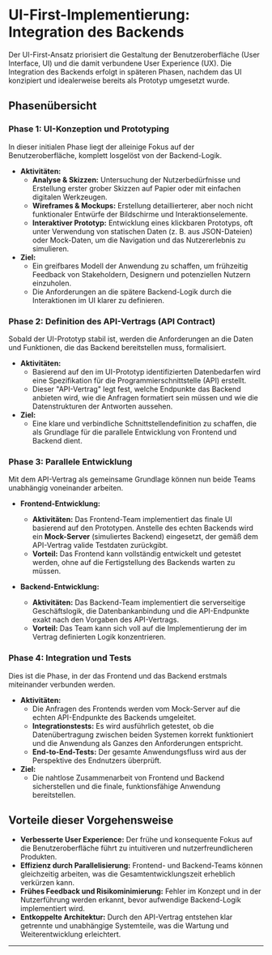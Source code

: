 # UI-First-Implementierung: Integration des Backends

Der UI-First-Ansatz priorisiert die Gestaltung der Benutzeroberfläche (User Interface, UI) und die damit verbundene User Experience (UX). Die Integration des Backends erfolgt in späteren Phasen, nachdem das UI konzipiert und idealerweise bereits als Prototyp umgesetzt wurde.

## Phasenübersicht

### Phase 1: UI-Konzeption und Prototyping

In dieser initialen Phase liegt der alleinige Fokus auf der Benutzeroberfläche, komplett losgelöst von der Backend-Logik.

*   **Aktivitäten:**
    *   **Analyse & Skizzen:** Untersuchung der Nutzerbedürfnisse und Erstellung erster grober Skizzen auf Papier oder mit einfachen digitalen Werkzeugen.
    *   **Wireframes & Mockups:** Erstellung detaillierterer, aber noch nicht funktionaler Entwürfe der Bildschirme und Interaktionselemente.
    *   **Interaktiver Prototyp:** Entwicklung eines klickbaren Prototyps, oft unter Verwendung von statischen Daten (z. B. aus JSON-Dateien) oder Mock-Daten, um die Navigation und das Nutzererlebnis zu simulieren.
*   **Ziel:**
    *   Ein greifbares Modell der Anwendung zu schaffen, um frühzeitig Feedback von Stakeholdern, Designern und potenziellen Nutzern einzuholen.
    *   Die Anforderungen an die spätere Backend-Logik durch die Interaktionen im UI klarer zu definieren.

### Phase 2: Definition des API-Vertrags (API Contract)

Sobald der UI-Prototyp stabil ist, werden die Anforderungen an die Daten und Funktionen, die das Backend bereitstellen muss, formalisiert.

*   **Aktivitäten:**
    *   Basierend auf den im UI-Prototyp identifizierten Datenbedarfen wird eine Spezifikation für die Programmierschnittstelle (API) erstellt.
    *   Dieser "API-Vertrag" legt fest, welche Endpunkte das Backend anbieten wird, wie die Anfragen formatiert sein müssen und wie die Datenstrukturen der Antworten aussehen.
*   **Ziel:**
    *   Eine klare und verbindliche Schnittstellendefinition zu schaffen, die als Grundlage für die parallele Entwicklung von Frontend und Backend dient.

### Phase 3: Parallele Entwicklung

Mit dem API-Vertrag als gemeinsame Grundlage können nun beide Teams unabhängig voneinander arbeiten.

*   **Frontend-Entwicklung:**
    *   **Aktivitäten:** Das Frontend-Team implementiert das finale UI basierend auf den Prototypen. Anstelle des echten Backends wird ein **Mock-Server** (simuliertes Backend) eingesetzt, der gemäß dem API-Vertrag valide Testdaten zurückgibt.
    *   **Vorteil:** Das Frontend kann vollständig entwickelt und getestet werden, ohne auf die Fertigstellung des Backends warten zu müssen.

*   **Backend-Entwicklung:**
    *   **Aktivitäten:** Das Backend-Team implementiert die serverseitige Geschäftslogik, die Datenbankanbindung und die API-Endpunkte exakt nach den Vorgaben des API-Vertrags.
    *   **Vorteil:** Das Team kann sich voll auf die Implementierung der im Vertrag definierten Logik konzentrieren.

### Phase 4: Integration und Tests

Dies ist die Phase, in der das Frontend und das Backend erstmals miteinander verbunden werden.

*   **Aktivitäten:**
    *   Die Anfragen des Frontends werden vom Mock-Server auf die echten API-Endpunkte des Backends umgeleitet.
    *   **Integrationstests:** Es wird ausführlich getestet, ob die Datenübertragung zwischen beiden Systemen korrekt funktioniert und die Anwendung als Ganzes den Anforderungen entspricht.
    *   **End-to-End-Tests:** Der gesamte Anwendungsfluss wird aus der Perspektive des Endnutzers überprüft.
*   **Ziel:**
    *   Die nahtlose Zusammenarbeit von Frontend und Backend sicherstellen und die finale, funktionsfähige Anwendung bereitstellen.

## Vorteile dieser Vorgehensweise

*   **Verbesserte User Experience:** Der frühe und konsequente Fokus auf die Benutzeroberfläche führt zu intuitiveren und nutzerfreundlicheren Produkten.
*   **Effizienz durch Parallelisierung:** Frontend- und Backend-Teams können gleichzeitig arbeiten, was die Gesamtentwicklungszeit erheblich verkürzen kann.
*   **Frühes Feedback und Risikominimierung:** Fehler im Konzept und in der Nutzerführung werden erkannt, bevor aufwendige Backend-Logik implementiert wird.
*   **Entkoppelte Architektur:** Durch den API-Vertrag entstehen klar getrennte und unabhängige Systemteile, was die Wartung und Weiterentwicklung erleichtert.

---